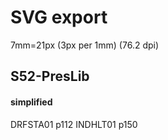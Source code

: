 # SVG export
7mm=21px
(3px per 1mm)
(76.2 dpi)

## S52-PresLib
#### simplified
DRFSTA01 p112
INDHLT01 p150
